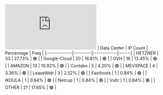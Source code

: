 ![Diagramm](https://github.com/obajay/StateSync-snapshots/blob/main/Projects/BandProtocol/1/README.md)
| Data Center | IP Count | Percentage | Freq |
|:------------:|:--------:|:-----------:|:-----:|
| HETZNER | 33 | 27.73% | 🟢 |
| Google-Cloud | 20 | 16.81% | 🟢 |
| OVH | 16 | 13.45% | 🟢 |
| AMAZON | 13 | 10.92% | 🟢 |
| Contabo | 5 | 4.20% | 🟢 |
| MEVSPACE | 4 | 3.36% | 🟢 |
| LeaseWeb | 3 | 2.52% | 🟢 |
| Fasthosts | 1 | 0.84% | 🟢 |
| IKOULA | 1 | 0.84% | 🟢 |
| Netcup | 1 | 0.84% | 🟢 |
| Vultr | 1 | 0.84% | 🟢 |
| OTHER | 21 | 17.65% | 🟢 |
